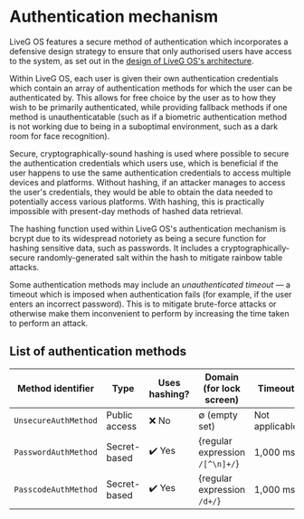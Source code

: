 # Authentication mechanism
LiveG OS features a secure method of authentication which incorporates a defensive design strategy to ensure that only authorised users have access to the system, as set out in the [design of LiveG OS's architecture](architecture.md).

Within LiveG OS, each user is given their own authentication credentials which contain an array of authentication methods for which the user can be authenticated by. This allows for free choice by the user as to how they wish to be primarily authenticated, while providing fallback methods if one method is unauthenticatable (such as if a biometric authentication method is not working due to being in a suboptimal environment, such as a dark room for face recognition).

Secure, cryptographically-sound hashing is used where possible to secure the authentication credentials which users use, which is beneficial if the user happens to use the same authentication credentials to access multiple devices and platforms. Without hashing, if an attacker manages to access the user's credentials, they would be able to obtain the data needed to potentially access various platforms. With hashing, this is practically impossible with present-day methods of hashed data retrieval.

The hashing function used within LiveG OS's authentication mechanism is bcrypt due to its widespread notoriety as being a secure function for hashing sensitive data, such as passwords. It includes a cryptographically-secure randomly-generated salt within the hash to mitigate rainbow table attacks.

Some authentication methods may include an _unauthenticated timeout_ — a timeout which is imposed when authentication fails (for example, if the user enters an incorrect password). This is to mitigate brute-force attacks or otherwise make them inconvenient to perform by increasing the time taken to perform an attack.

## List of authentication methods

| Method identifier    | Type          | Uses hashing? | Domain (for lock screen)        | Timeout        |
|----------------------|---------------|---------------|---------------------------------|----------------|
| `UnsecureAuthMethod` | Public access | ❌ No         | ∅ (empty set)                   | Not applicable |
| `PasswordAuthMethod` | Secret-based  | ✔️ Yes        | {regular expression `/[^\n]+/`} |       1,000 ms |
| `PasscodeAuthMethod` | Secret-based  | ✔️ Yes        | {regular expression `/d+/`}     |       1,000 ms |